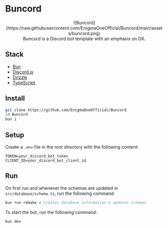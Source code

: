 # Buncord

<div align="center">
  ![Buncord](https://raw.githubusercontent.com/EnigmaOneOfficial/Buncord/main/assets/buncord.png)
  <br>
  Buncord is a Discord bot template with an emphasis on DX.
</div>

## Stack

- [Bun](https://bun.sh/)
- [Discord.js](https://discord.js.org/)
- [Drizzle](https://orm.drizzle.team/)
- [TypeScript](https://www.typescriptlang.org/)

## Install

```bash
git clone https://github.com/EnigmaOneOfficial/Buncord
cd Buncord
bun i
```

## Setup

Create a `.env` file in the root directory with the following content:

```env
TOKEN=your_discord_bot_token
CLIENT_ID=your_discord_bot_client_id
```

## Run

On first run and whenever the schemas are updated in `src/database/schema.ts`, run the following command:

```bash
bun run remake # Creates database information & updates schemas
```

To start the bot, run the following command:

```bash
bun dev
```